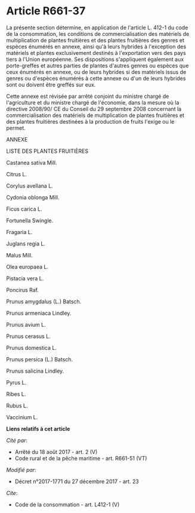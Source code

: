 # Article R661-37

La présente section détermine, en application de l'article L. 412-1 du code de la consommation, les conditions de
commercialisation des matériels de multiplication de plantes fruitières et des plantes fruitières des genres et espèces
énumérés en annexe, ainsi qu'à leurs hybrides à l'exception des matériels et plantes exclusivement destinés à l'exportation
vers des pays tiers à l'Union européenne. Ses dispositions s'appliquent également aux porte-greffes et autres parties de
plantes d'autres genres ou espèces que ceux énumérés en annexe, ou de leurs hybrides si des matériels issus de genres ou
d'espèces énumérés à cette annexe ou d'un de leurs hybrides sont ou doivent être greffés sur eux. 

Cette annexe est révisée par arrêté conjoint du ministre chargé de l'agriculture et du ministre chargé de l'économie, dans la
mesure où la directive 2008/90/ CE du Conseil du 29 septembre 2008 concernant la commercialisation des matériels de
multiplication de plantes fruitières et des plantes fruitières destinées à la production de fruits l'exige ou le permet. 

ANNEXE 

LISTE DES PLANTES FRUITIÈRES 

Castanea sativa Mill. 

Citrus L. 

Corylus avellana L. 

Cydonia oblonga Mill. 

Ficus carica L. 

Fortunella Swingle. 

Fragaria L. 

Juglans regia L. 

Malus Mill. 

Olea europaea L. 

Pistacia vera L. 

Poncirus Raf. 

Prunus amygdalus (L.) Batsch. 

Prunus armeniaca Lindley. 

Prunus avium L. 

Prunus cerasus L. 

Prunus domestica L. 

Prunus persica (L.) Batsch. 

Prunus salicina Lindley. 

Pyrus L. 

Ribes L. 

Rubus L. 

Vaccinium L.

**Liens relatifs à cet article**

_Cité par_:

  - Arrêté du 18 août 2017 - art. 2 (V)
  - Code rural et de la pêche maritime - art. R661-51 (VT)

_Modifié par_:

  - Décret n°2017-1771 du 27 décembre 2017 - art. 23

_Cite_:

  - Code de la consommation - art. L412-1 (V)
